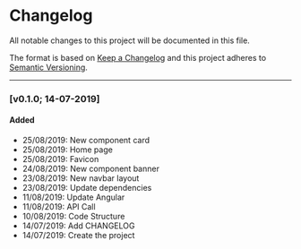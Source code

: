 # Changelog

All notable changes to this project will be documented in this file.

The format is based on [Keep a Changelog](http://keepachangelog.com/en/1.0.0/)
and this project adheres to [Semantic Versioning](http://semver.org/spec/v2.0.0.html).

---

### [v0.1.0; 14-07-2019]

#### Added
- 25/08/2019: New component card
- 25/08/2019: Home page
- 25/08/2019: Favicon
- 24/08/2019: New component banner
- 23/08/2019: New navbar layout
- 23/08/2019: Update dependencies
- 11/08/2019: Update Angular
- 11/08/2019: API Call
- 10/08/2019: Code Structure
- 14/07/2019: Add CHANGELOG
- 14/07/2019: Create the project
